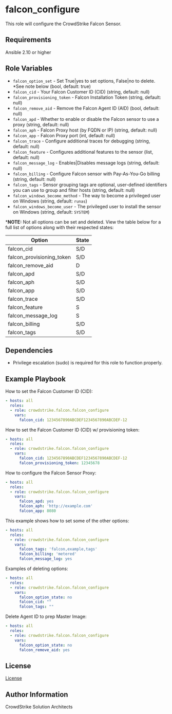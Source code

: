 falcon_configure
=========

This role will configure the CrowdStrike Falcon Sensor.

Requirements
------------

Ansible 2.10 or higher

Role Variables
--------------

 * `falcon_option_set` - Set True|yes to set options, False|no to delete. *See note below (bool, default: true)
 * `falcon_cid` - Your Falcon Customer ID (CID) (string, default: null)
 * `falcon_provisioning_token` - Falcon Installation Token (string, default: null)
 * `falcon_remove_aid` - Remove the Falcon Agent ID (AID) (bool, default: null)
 * `falcon_apd` - Whether to enable or disable the Falcon sensor to use a proxy (string, default: null)
 * `falcon_aph` - Falcon Proxy host (by FQDN or IP) (string, default: null)
 * `falcon_app` - Falcon Proxy port (int, default: null)
 * `falcon_trace` - Configure additional traces for debugging (string, default: null)
 * `falcon_feature` - Configures additional features to the sensor (list, default: null)
 * `falcon_message_log` - Enables|Disables message logs (string, default: null)
 * `falcon_billing` - Configure Falcon sensor with Pay-As-You-Go billing (string, default: null)
 * `falcon_tags` - Sensor grouping tags are optional, user-defined identifiers you can use to group and filter hosts (string, default: null)
 * `falcon_windows_become_method` - The way to become a privileged user on Windows (string, default: `runas`)
 * `falcon_windows_become_user` - The privileged user to install the sensor on Windows (string, default: `SYSTEM`)

***NOTE:** Not all options can be set and deleted. View the table below for a full list of options along with their respected states:

| Option                    | State |
|---------------------------|-------|
| falcon_cid                | S/D   |
| falcon_provisioning_token | S/D   |
| falcon_remove_aid         | D     |
| falcon_apd                | S/D   |
| falcon_aph                | S/D   |
| falcon_app                | S/D   |
| falcon_trace              | S/D   |
| falcon_feature            | S     |
| falcon_message_log        | S     |
| falcon_billing            | S/D   |
| falcon_tags               | S/D   |

Dependencies
------------

- Privilege escalation (sudo) is required for this role to function properly.

Example Playbook
----------------

How to set the Falcon Customer ID (CID):
```yaml
- hosts: all
  roles:
  - role: crowdstrike.falcon.falcon_configure
    vars:
      falcon_cid: 1234567890ABCDEF1234567890ABCDEF-12
```

How to set the Falcon Customer ID (CID) w/ provisioning token:
```yaml
- hosts: all
  roles:
  - role: crowdstrike.falcon.falcon_configure
    vars:
      falcon_cid: 1234567890ABCDEF1234567890ABCDEF-12
      falcon_provisioning_token: 12345678
```

How to configure the Falcon Sensor Proxy:
```yaml
- hosts: all
  roles:
  - role: crowdstrike.falcon.falcon_configure
    vars:
      falcon_apd: yes
      falcon_aph: 'http://example.com'
      falcon_app: 8080
```

This example shows how to set some of the other options:
```yaml
- hosts: all
  roles:
  - role: crowdstrike.falcon.falcon_configure
    vars:
      falcon_tags: 'falcon,example,tags'
      falcon_billing: 'metered'
      falcon_message_log: yes
```

Examples of deleting options:
```yaml
- hosts: all
  roles:
  - role: crowdstrike.falcon.falcon_configure
    vars:
      falcon_option_state: no
      falcon_cid: ""
      falcon_tags: ""
```

Delete Agent ID to prep Master Image:
```yaml
- hosts: all
  roles:
  - role: crowdstrike.falcon.falcon_configure
    vars:
      falcon_option_state: no
      falcon_remove_aid: yes
```

License
-------

[License](https://github.com/crowdstrike/ansible_collection_falcon/blob/main/LICENSE)

Author Information
------------------

CrowdStrike Solution Architects
